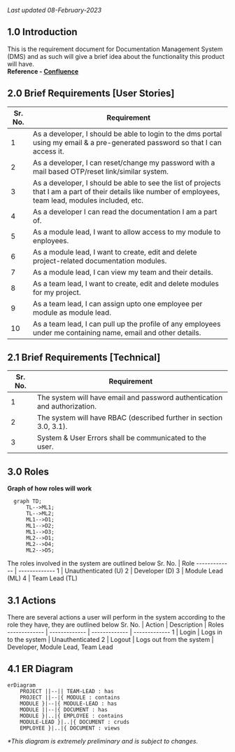 _Last updated 08-February-2023_

## 1.0 Introduction

This is the requirement document for Documentation Management System (DMS) and as such will give a brief idea about the functionality this product will have.  
**Reference - [Confluence](https://www.atlassian.com/software/confluence)**

## 2.0 Brief Requirements [User Stories]

| Sr. No. | Requirement                                                                                                                                                |
| ------- | ---------------------------------------------------------------------------------------------------------------------------------------------------------- |
| 1       | As a developer, I should be able to login to the dms portal using my email & a pre-generated password so that I can access it.                             |
| 2       | As a developer, I can reset/change my password with a mail based OTP/reset link/similar system.                                                            |
| 3       | As a developer, I should be able to see the list of projects that I am a part of their details like number of employees, team lead, modules included, etc. |
| 4       | As a developer I can read the documentation I am a part of.                                                                                                |
| 5       | As a module lead, I want to allow access to my module to enployees.                                                                                        |
| 6       | As a module lead, I want to create, edit and delete project-related documentation modules.                                                                 |
| 7       | As a module lead, I can view my team and their details.                                                                                                    |
| 8       | As a team lead, I want to create, edit and delete modules for my project.                                                                                  |
| 9       | As a team lead, I can assign upto one employee per module as module lead.                                                                                  |
| 10      | As a team lead, I can pull up the profile of any employees under me containing name, email and other details.                                              |

## 2.1 Brief Requirements [Technical]

| Sr. No. | Requirement                                                               |
| ------- | ------------------------------------------------------------------------- |
| 1       | The system will have email and password authentication and authorization. |
| 2       | The system will have RBAC (described further in section 3.0, 3.1).        |
| 3       | System & User Errors shall be communicated to the user.                   |

## 3.0 Roles

**Graph of how roles will work**

```mermaid
  graph TD;
      TL-->ML1;
      TL-->ML2;
      ML1-->D1;
      ML1-->D2;
      ML1-->D3;
      ML2-->D1;
      ML2-->D4;
      ML2-->D5;
```

The roles involved in the system are outlined below
Sr. No. | Role
------------- | -------------
1 | Unauthenticated (U)
2 | Developer (D)
3 | Module Lead (ML)
4 | Team Lead (TL)

## 3.1 Actions

There are several actions a user will perform in the system according to the role they have, they are outlined below
Sr. No. | Action | Description | Roles
------------- | ------------- | ------------- | -------------
1 | Login | Logs in to the system | Unauthenticated
2 | Logout | Logs out from the system | Developer, Module Lead, Team Lead

## 4.1 ER Diagram

```mermaid
erDiagram
    PROJECT ||--|| TEAM-LEAD : has
    PROJECT ||--|{ MODULE : contains
    MODULE }|--|{ MODULE-LEAD : has
    MODULE ||--|{ DOCUMENT : has
    MODULE }|..|{ EMPLOYEE : contains
    MODULE-LEAD }|..|{ DOCUMENT : cruds
    EMPLOYEE }|..|{ DOCUMENT : views
```

_\*This diagram is extremely preliminary and is subject to changes._
